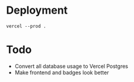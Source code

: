 # Deployment

```
vercel --prod .
```

# Todo
- Convert all database usage to Vercel Postgres
- Make frontend and badges look better